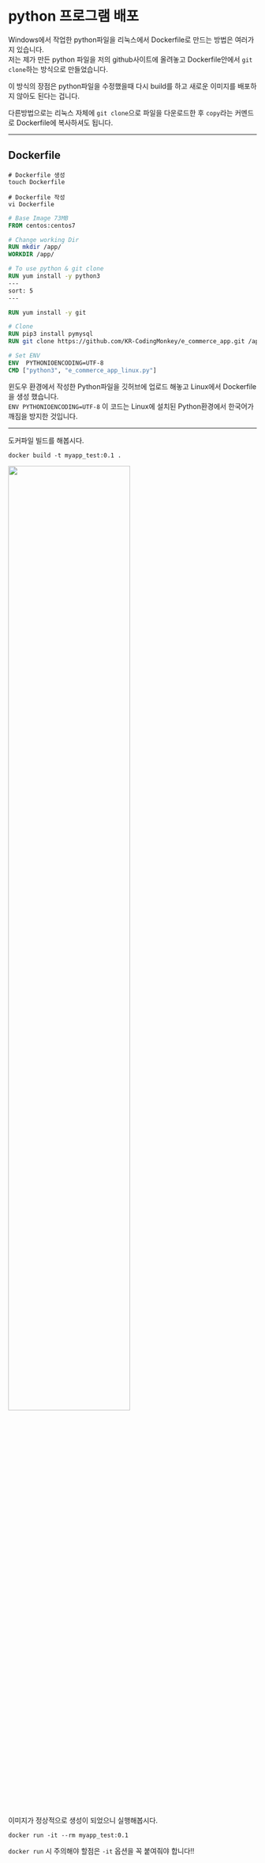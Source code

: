 # python 프로그램 배포

Windows에서 작업한 python파일을 리눅스에서 Dockerfile로 만드는 방법은 여러가지 있습니다.<br/>
저는 제가 만든 python 파일을 저의 github사이트에 올려놓고 Dockerfile안에서 `git clone`하는 방식으로 만들었습니다.

이 방식의 장점은 python파일을 수정했을때 다시 build를 하고 새로운 이미지를 배포하지 않아도 된다는 겁니다.<br/>

다른방법으로는 리눅스 자체에 `git clone`으로 파일을 다운로드한 후 `copy`라는 커멘드로 Dockerfile에 복사하셔도 됩니다.

---

## Dockerfile

```linux
# Dockerfile 생성
touch Dockerfile

# Dockerfile 작성
vi Dockerfile
```

```Dockerfile
# Base Image 73MB
FROM centos:centos7

# Change working Dir
RUN mkdir /app/
WORKDIR /app/

# To use python & git clone
RUN yum install -y python3
---
sort: 5 
---

RUN yum install -y git

# Clone
RUN pip3 install pymysql
RUN git clone https://github.com/KR-CodingMonkey/e_commerce_app.git /app/

# Set ENV
ENV  PYTHONIOENCODING=UTF-8
CMD ["python3", "e_commerce_app_linux.py"]
```

윈도우 환경에서 작성한 Python파일을 깃허브에 업로드 해놓고 Linux에서 Dockerfile을 생성 했습니다.<br/>
`ENV PYTHONIOENCODING=UTF-8` 이 코드는 Linux에 설치된 Python환경에서 한국어가 깨짐을 방지한 것입니다.

---

도커파일 빌드를 해봅시다.
```
docker build -t myapp_test:0.1 .
```

<img src="https://user-images.githubusercontent.com/76420201/104558559-59f88e00-5686-11eb-8051-e8de728c7673.GIF" width="70%"><br/>
이미지가 정상적으로 생성이 되었으니 실행해봅시다. 

```
docker run -it --rm myapp_test:0.1
```

`docker run` 시 주의해야 할점은 `-it` 옵션을 꼭 붙여줘야 합니다!!

